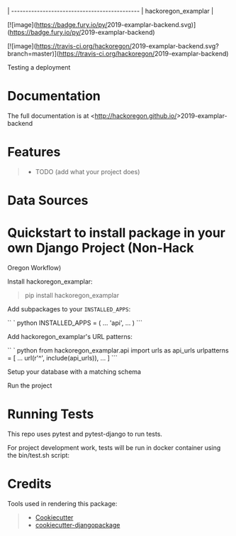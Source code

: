 |
--------------------------------------------- |
hackoregon_examplar |

[![image](<https://badge.fury.io/py/>2019-examplar-backend.svg)](<https://badge.fury.io/py/>2019-examplar-backend)

[![image](<https://travis-ci.org/hackoregon/>2019-examplar-backend.svg?branch=master)](<https://travis-ci.org/hackoregon/>2019-examplar-backend)

Testing a deployment

# Documentation

The full documentation is at <<http://hackoregon.github.io/>>2019-examplar-backend

# Features

> -   TODO (add what your project does)

# Data Sources

# Quickstart to install package in your own Django Project (Non-Hack
Oregon Workflow)

Install hackoregon_examplar:

> pip install hackoregon_examplar

Add subpackages to your `INSTALLED_APPS`:

`` ` python INSTALLED_APPS = (     ...     'api',     ... ) ```

Add hackoregon_examplar's URL patterns:

`` ` python from hackoregon_examplar.api import urls as api_urls   urlpatterns = [     ...     url(r'^', include(api_urls)),     ... ] ```

Setup your database with a matching schema

Run the project

# Running Tests

This repo uses pytest and pytest-django to run tests.

For project development work, tests will be run in docker container
using the bin/test.sh script:

# Credits

Tools used in rendering this package:

> -   [Cookiecutter](<https://github.com/audreyr/cookiecutter>)
> -   [cookiecutter-djangopackage](<https://github.com/pydanny/cookiecutter-djangopackage>)
